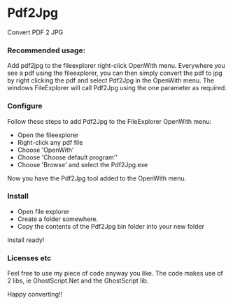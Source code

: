 # Pdf2Jpg
Convert PDF 2 JPG 

### Recommended usage:

Add pdf2jpg to the fileexplorer right-click OpenWith menu.
Everywhere you see a pdf using the fileexplorer, you can then simply convert the pdf
to jpg by right clicking the pdf and select Pdf2Jpg in the OpenWith menu.
The windows FileExplorer will call Pdf2Jpg using the one parameter as required.

### Configure
Follow these steps to add Pdf2Jpg to the FileExplorer OpenWith menu:
* Open the fileexplorer
* Right-click any pdf file
* Choose 'OpenWith'
* Choose 'Choose default program''
* Choose 'Browse' and select the Pdf2Jpg.exe

Now you have the Pdf2Jpg tool added to the OpenWith menu.

### Install
* Open file explorer
* Create a folder somewhere.
* Copy the contents of the Pdf2Jpg bin folder into your new folder

Install ready!

### Licenses etc
Feel free to use my piece of code anyway you like.  The code makes use of 2 libs, ie GhostScript.Net and the GhostScript lib.


Happy converting!!
